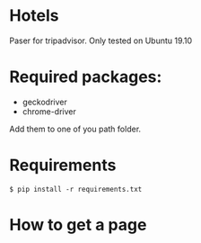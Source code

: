 # Hotels 
Paser for tripadvisor.
Only tested on Ubuntu 19.10

# Required packages:
- geckodriver
- chrome-driver 

Add them to one of you path folder.

# Requirements
```
$ pip install -r requirements.txt
```

# How to get a page

 